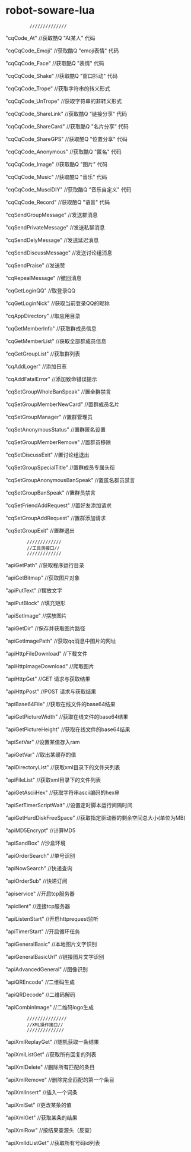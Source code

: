 # robot-soware-lua

             //////////////
"cqCode_At"
            //获取酷Q "At某人" 代码
            
"cqCqCode_Emoji"
            //获取酷Q "emoji表情" 代码
            
"cqCqCode_Face"
            //获取酷Q "表情" 代码
            
"cqCqCode_Shake"
            //获取酷Q "窗口抖动" 代码
            
"cqCqCode_Trope"
            //获取字符串的转义形式
            
"cqCqCode_UnTrope"
            //获取字符串的非转义形式
            
"cqCqCode_ShareLink"
            //获取酷Q "链接分享" 代码
            
"cqCqCode_ShareCard"
            //获取酷Q "名片分享" 代码
            
"cqCqCode_ShareGPS"
            //获取酷Q "位置分享" 代码
            
"cqCqCode_Anonymous"
            //获取酷Q "匿名" 代码
            
"cqCqCode_Image"
            //获取酷Q "图片" 代码
            
"cqCqCode_Music"
            //获取酷Q "音乐" 代码
            
"cqCqCode_MusciDIY"
            //获取酷Q "音乐自定义" 代码
            
"cqCqCode_Record"
            //获取酷Q "语音" 代码
            
"cqSendGroupMessage"
            //发送群消息
            
"cqSendPrivateMessage"
            //发送私聊消息
            
"cqSendDelyMessage"
            //发送延迟消息
            
"cqSendDiscussMessage"
            //发送讨论组消息
            
"cqSendPraise"
            //发送赞
            
"cqRepealMessage"
            //撤回消息
            
"cqGetLoginQQ"
            //取登录QQ
            
"cqGetLoginNick"
            //获取当前登录QQ的昵称
            
"cqAppDirectory"
            //取应用目录
            
"cqGetMemberInfo"
            //获取群成员信息
            
"cqGetMemberList"
            //获取全部群成员信息
            
"cqGetGroupList"
            //获取群列表
            
"cqAddLoger"
            //添加日志
            
"cqAddFatalError"
            //添加致命错误提示
            
"cqSetGroupWholeBanSpeak"
            //置全群禁言
            
"cqSetGroupMemberNewCard"
            //置群成员名片
            
"cqSetGroupManager"
            //置群管理员
            
"cqSetAnonymousStatus"
            //置群匿名设置
            
"cqSetGroupMemberRemove"
            //置群员移除
            
"cqSetDiscussExit"
            //置讨论组退出
            
"cqSetGroupSpecialTitle"
            //置群成员专属头衔
            
"cqSetGroupAnonymousBanSpeak"
            //置匿名群员禁言
            
"cqSetGroupBanSpeak"
            //置群员禁言
            
"cqSetFriendAddRequest"
            //置好友添加请求
            
"cqSetGroupAddRequest"
            //置群添加请求
            
"cqSetGroupExit"
            //置群退出


            /////////////
            //工具类接口//
            /////////////
"apiGetPath"
            //获取程序运行目录
            
"apiGetBitmap"
            //获取图片对象
            
"apiPutText"
            //摆放文字
            
"apiPutBlock"
            //填充矩形
            
"apiSetImage"
            //摆放图片
            
"apiGetDir"
            //保存并获取图片路径
            
"apiGetImagePath"
            //获取qq消息中图片的网址
            
"apiHttpFileDownload"
            //下载文件
            
"apiHttpImageDownload"
            //爬取图片
            
"apiHttpGet"
            //GET 请求与获取结果
            
"apiHttpPost"
            //POST 请求与获取结果
            
"apiBase64File"
            //获取在线文件的base64结果
            
"apiGetPictureWidth"
            //获取在线文件的base64结果
            
"apiGetPictureHeight"
            //获取在线文件的base64结果
            
"apiSetVar"
            //设置某值存入ram
            
"apiGetVar"
            //取出某缓存的值
            
"apiDirectoryList"
            //获取xml目录下的文件夹列表
            
"apiFileList"
            //获取xml目录下的文件列表
            
"apiGetAsciiHex"
            //获取字符串ascii编码的hex串
            
"apiSetTimerScriptWait"
            //设置定时脚本运行间隔时间
            
"apiGetHardDiskFreeSpace"
            //获取指定驱动器的剩余空间总大小(单位为MB)
            
"apiMD5Encrypt"
            //计算MD5
            
"apiSandBox"
            //沙盒环境
            
"apiOrderSearch"
            //单号识别
            
"apiNowSearch"
            //快递查询
            
"apiOrderSub"
            //快递订阅
            
"apiservice"
            //开启tcp服务器
            
"apiclient"
            //连接tcp服务器
            
"apiListenStart"
            //开启httprequest监听
            
"apiTimerStart"
            //开启循环任务
            
"apiGeneralBasic"
            //本地图片文字识别
            
"apiGeneralBasicUrl"
            //链接图片文字识别
            
"apiAdvancedGeneral"
            //图像识别
            
"apiQREncode"
            //二维码生成
            
"apiQRDecode"
            //二维码解码
            
"apiCombinImage"
            //二维码logo生成
            
            

            ///////////////
            //XML操作接口//
            //////////////
"apiXmlReplayGet"
            //随机获取一条结果
            
"apiXmlListGet"
            //获取所有回复的列表
            
"apiXmlDelete"
            //删除所有匹配的条目
            
"apiXmlRemove"
            //删除完全匹配的第一个条目
            
"apiXmlInsert"
            //插入一个词条
            
"apiXmlSet"
            //更改某条的值
            
"apiXmlGet"
            //获取某条的结果
            
"apiXmlRow"
            //按结果查源头（反查）
            
"apiXmlIdListGet"
            //获取所有号码id列表
